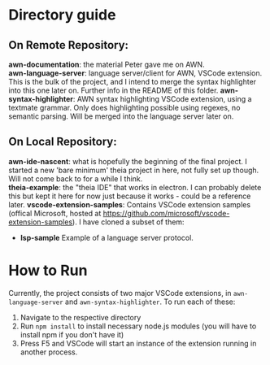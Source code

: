# Directory guide

## On Remote Repository:

**awn-documentation**: the material Peter gave me on AWN.  
**awn-language-server**: language server/client for AWN, VSCode extension. This is the bulk of the project, and I intend to merge the syntax highlighter into this one later on. Further info in the README of this folder.
**awn-syntax-highlighter**: AWN syntax highlighting VSCode extension, using a textmate grammar. Only does highlighting possible using regexes, no semantic parsing. Will be merged into the language server later on.

## On Local Repository:

**awn-ide-nascent**: what is hopefully the beginning of the final project. I started a new 'bare minimum' theia project in here, not fully set up though. Will not come back to for a while I think.  
**theia-example**: the "theia IDE" that works in electron. I can probably delete this but kept it here for now just because it works - could be a reference later.
**vscode-extension-samples**: Contains VSCode extension samples (offical Microsoft, hosted at https://github.com/microsoft/vscode-extension-samples). I have cloned a subset of them:
- **lsp-sample** Example of a language server protocol.

# How to Run

Currently, the project consists of two major VSCode extensions, in `awn-language-server` and `awn-syntax-highlighter`. To run each of these:
1. Navigate to the respective directory
2. Run `npm install` to install necessary node.js modules (you will have to install npm if you don't have it)
3. Press F5 and VSCode will start an instance of the extension running in another process.